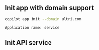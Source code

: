 
## Init app with domain support

```sh
copilot app init --domain ultri.com
```

```sh
Application name: service
```

## Init API service



